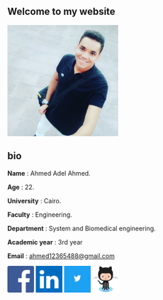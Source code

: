 ## Welcome to my website



<img src="dola.jpg" width="250" height="250" />

## bio
**Name** : Ahmed Adel Ahmed.

**Age** : 22.

**University** : Cairo.

**Faculty** : Engineering.

**Department** : System and Biomedical engineering.

**Academic year** : 3rd year

**Email** : ahmed12365488@gmail.com

[<img src="faf.png" width="60" height="60" />](https://www.facebook.com/ahmed.hasen.127)    [<img src="linkedin.png" width="60" height="60" />](https://www.linkedin.com/in/ahmed-adel-690816155/)    [<img src="twitter.png" width="60" height="60" />](https://twitter.com/DoLa00347244)  [<img src="github.png" width="60" height="60" />](https://github.com/AAA2021)
